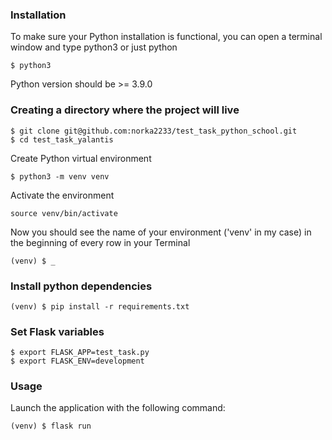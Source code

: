 ### Installation

To make sure your Python installation is functional, you can open a terminal window and type python3 or just python

`$ python3`

Python version should be >= 3.9.0

### Creating a directory where the project will live
```
$ git clone git@github.com:norka2233/test_task_python_school.git
$ cd test_task_yalantis
```
Create Python virtual environment

```
$ python3 -m venv venv
```

Activate the environment

```
source venv/bin/activate
```

Now you should see the name of your environment ('venv' in my case) in the beginning of every row in your Terminal

`(venv) $ _`

### Install python dependencies

```(venv) $ pip install -r requirements.txt```

### Set Flask variables

```commandline
$ export FLASK_APP=test_task.py
$ export FLASK_ENV=development
```

### Usage
Launch the application with the following command:
```commandline
(venv) $ flask run
```
